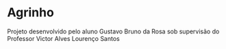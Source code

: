 # Agrinho
Projeto desenvolvido pelo aluno Gustavo Bruno da Rosa sob supervisão do Professor Victor Alves Lourenço Santos
